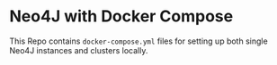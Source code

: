 # Neo4J with Docker Compose

This Repo contains `docker-compose.yml` files for setting up both single Neo4J instances and clusters locally.
